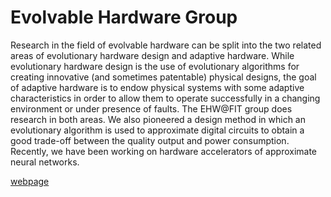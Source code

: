 # Evolvable Hardware Group

Research in the field of evolvable hardware can be split into the two related areas of evolutionary hardware design and adaptive hardware. While evolutionary hardware design is the use of evolutionary algorithms for creating innovative (and sometimes patentable) physical designs, the goal of adaptive hardware is to endow physical systems with some adaptive characteristics in order to allow them to operate successfully in a changing environment or under presence of faults. The EHW@FIT group does research in both areas. We also pioneered a design method in which an evolutionary algorithm is used to approximate digital circuits to obtain a good trade-off between the quality output and power consumption. Recently, we have been working on hardware accelerators of approximate neural networks.

[webpage](https://ehw.fit.vutbr.cz/)
